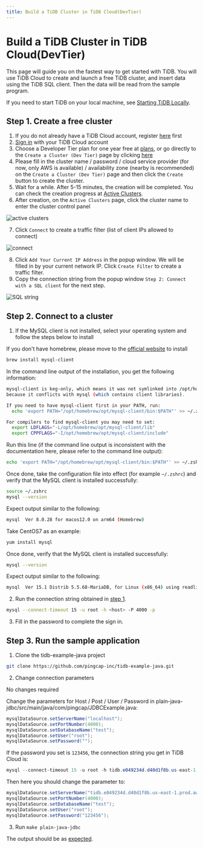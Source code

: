 ```yaml
---
title: Build a TiDB Cluster in TiDB Cloud(DevTier)
---
```


<!-- markdownlint-disable MD029 -->

# Build a TiDB Cluster in TiDB Cloud(DevTier)

This page will guide you on the fastest way to get started with TiDB. You will use TiDB Cloud to create and launch a free TiDB cluster, and insert data using the TiDB SQL client. Then the data will be read from the sample program.

If you need to start TiDB on your local machine, see [Starting TiDB Locally](https://docs.pingcap.com/tidb/stable/quick-start-with-tidb).

## Step 1. Create a free cluster

1. If you do not already have a TiDB Cloud account, register [here](https://tidbcloud.com/signup) first
2. [Sign in](https://tidbcloud.com/) with your TiDB Cloud account
3. Choose a Developer Tier plan for one year free at [plans](https://tidbcloud.com/console/plans), or go directly to the `Create a Cluster (Dev Tier)` page by clicking [here](https://tidbcloud.com/console/create-cluster?tier=dev)
4. Please fill in the cluster name / password / cloud service provider (for now, only AWS is available) / availability zone (nearby is recommended) on the `Create a Cluster (Dev Tier)` page and then click the `Create` button to create the cluster.
5. Wait for a while. After 5-15 minutes, the creation will be completed. You can check the creation progress at [Active Clusters](https://tidbcloud.com/console/clusters).
6. After creation, on the `Active Clusters` page, click the cluster name to enter the cluster control panel

![active clusters](media/IMG_20220331-232643794.png)

7. Click `Connect` to create a traffic filter (list of client IPs allowed to connect)

![connect](media/IMG_20220331-232726165.png)

8. Click `Add Your Current IP Address` in the popup window. We will be filled in by your current network IP. Click `Create Filter` to create a traffic filter.
9. Copy the connection string from the popup window `Step 2: Connect with a SQL client` for the next step.

![SQL string](media/IMG_20220331-232800929.png) 

## Step 2. Connect to a cluster

1. If the MySQL client is not installed, select your operating system and follow the steps below to install

<SimpleTab>

<div label="Mac">

If you don't have homebrew, please move to the [official website](https://brew.sh/index) to install

```bash
brew install mysql-client
```

In the command line output of the installation, you get the following information:

```bash
mysql-client is keg-only, which means it was not symlinked into /opt/homebrew,
because it conflicts with mysql (which contains client libraries).

If you need to have mysql-client first in your PATH, run:
  echo 'export PATH="/opt/homebrew/opt/mysql-client/bin:$PATH"' >> ~/.zshrc

For compilers to find mysql-client you may need to set:
  export LDFLAGS="-L/opt/homebrew/opt/mysql-client/lib"
  export CPPFLAGS="-I/opt/homebrew/opt/mysql-client/include"
```

Run this line (if the command line output is inconsistent with the documentation here, please refer to the command line output):

```bash
echo 'export PATH="/opt/homebrew/opt/mysql-client/bin:$PATH"' >> ~/.zshrc
```

Once done, take the configuration file into effect (for example `~/.zshrc`) and verify that the MySQL client is installed successfully:

```bash
source ~/.zshrc
mysql --version
```

Expect output similar to the following:

```bash
mysql  Ver 8.0.28 for macos12.0 on arm64 (Homebrew)
```

</div>

<div label="Linux">

Take CentOS7 as an example:

```bash
yum install mysql
```

Once done, verify that the MySQL client is installed successfully:

```bash
mysql --version
```

Expect output similar to the following:

```bash
mysql  Ver 15.1 Distrib 5.5.68-MariaDB, for Linux (x86_64) using readline 5.1
```

</div>

</SimpleTab>

2. Run the connection string obtained in [step 1](#step-1-create-a-free-cluster).

```bash
mysql --connect-timeout 15 -u root -h <host> -P 4000 -p
```

3. Fill in the password to complete the sign in.

## Step 3. Run the sample application

1. Clone the tidb-example-java project

```bash
git clone https://github.com/pingcap-inc/tidb-example-java.git
```

2. Change connection parameters

<SimpleTab>

<div label="Local default cluster">

No changes required

</div>

<div label="Non-local default cluster, TiDB Cloud, or other remote cluster">

Change the parameters for Host / Post / User / Password in plain-java-jdbc/src/main/java/com/pingcap/JDBCExample.java:

```java
mysqlDataSource.setServerName("localhost");
mysqlDataSource.setPortNumber(4000);
mysqlDataSource.setDatabaseName("test");
mysqlDataSource.setUser("root");
mysqlDataSource.setPassword("");
```

If the password you set is `123456`, the connection string you get in TiDB Cloud is:

```java
mysql --connect-timeout 15 -u root -h tidb.e049234d.d40d1f8b.us-east-1.prod.aws.tidbcloud.com -P 4000 -p
```

Then here you should change the parameter to:

```java
mysqlDataSource.setServerName("tidb.e049234d.d40d1f8b.us-east-1.prod.aws.tidbcloud.com");
mysqlDataSource.setPortNumber(4000);
mysqlDataSource.setDatabaseName("test");
mysqlDataSource.setUser("root");
mysqlDataSource.setPassword("123456");
```

</div>

</SimpleTab>

3. Run `make plain-java-jdbc`

The output should be as [expected](https://github.com/pingcap-inc/tidb-example-java/blob/main/Expected-Output.md#plain-java-jdbc).
